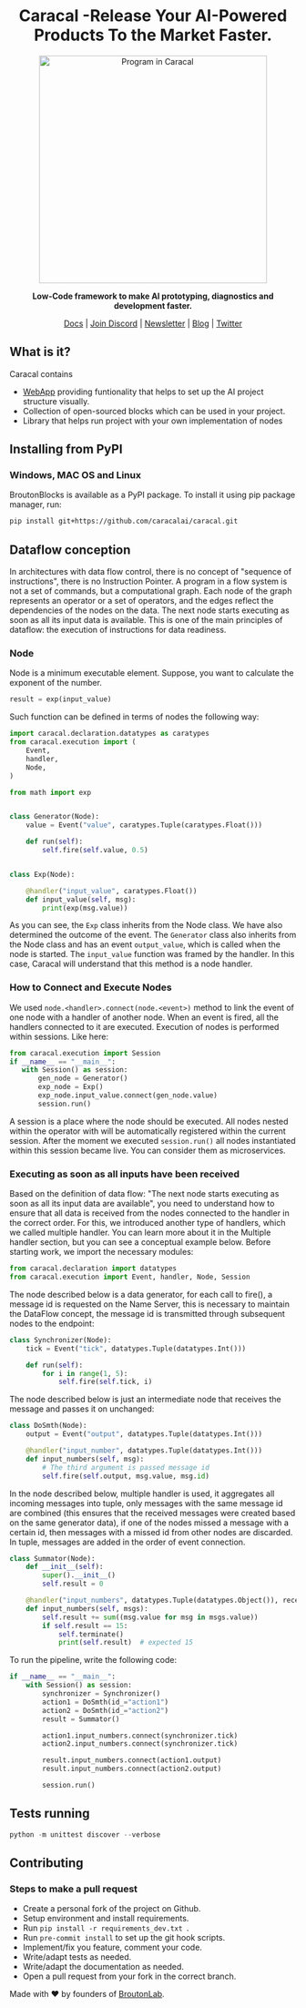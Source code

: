 <h1 align="center">Caracal -Release Your AI-Powered Products To the Market Faster.  </h1>

<p align="center">
<img align="center" src="https://caracal.ai/img/blocks3.35b077cf.png" alt="Program in Caracal" width="400"/>
</p>
<p align="center"><b>Low-Code framework to make AI prototyping, diagnostics and development faster.</b></p>

<p align="center">
  <a href="https://docs.caracal.ai/">Docs</a>
  |
  <a href="">Join Discord</a>
  |
  <a href="">Newsletter</a>
  |
  <a href="">Blog</a>
  |
  <a href="">Twitter</a>
</p>

## What is it?
Caracal contains
 - <a href="https://app.caracal.ai">WebApp</a> providing funtionality that helps to set up the AI project structure visually.
 - Collection of open-sourced blocks which can be used in your project.
 - Library that helps run project with your own implementation of nodes

## Installing from PyPI
### Windows, MAC OS and Linux
BroutonBlocks is available as a PyPI package. To install it using pip package manager, run:
```sh
pip install git+https://github.com/caracalai/caracal.git
```

## Dataflow conception
In architectures with data flow control, there is no concept of "sequence of instructions", there is no Instruction Pointer. A program in a flow system is not a set of commands, but a computational graph. Each node of the graph represents an operator or a set of operators, and the edges reflect the dependencies of the nodes on the data. The next node starts executing as soon as all its input data is available. This is one of the main principles of dataflow: the execution of instructions for data readiness.
### Node
Node is a minimum executable element. Suppose, you want to calculate the exponent of the number.
```python
result = exp(input_value)
```
Such function can be defined in terms of nodes the following way:
```python
import caracal.declaration.datatypes as caratypes
from caracal.execution import (
    Event,
    handler,
    Node,
)

from math import exp


class Generator(Node):
    value = Event("value", caratypes.Tuple(caratypes.Float()))

    def run(self):
        self.fire(self.value, 0.5)


class Exp(Node):

    @handler("input_value", caratypes.Float())
    def input_value(self, msg):
        print(exp(msg.value))
```
As you can see, the ``Exp`` class inherits from the Node class. We have also determined the outcome of the event. The ``Generator`` class also inherits from the Node class and has an event ``output_value``, which is called when the node is started.
The ``input_value`` function was framed by the handler. In this case, Caracal will understand that this method is a node handler.
### How to Сonnect and Execute Nodes

We used ``node.<handler>.connect(node.<event>)`` method to link the event of one node with a handler of another node. When an event is fired, all the handlers connected to it are executed.
 Execution of nodes is performed within sessions. Like here:
 ```python
from caracal.execution import Session
if __name__ == "__main__":
    with Session() as session:
        gen_node = Generator()
        exp_node = Exp()
        exp_node.input_value.connect(gen_node.value)
        session.run()
```
A session is a place where the node should be executed. All nodes nested within the operator with will be automatically registered within the current session.
After the moment we executed ``session.run()`` all nodes instantiated within this session became live. You can consider them as microservices.

### Executing as soon as all inputs have been received
Based on the definition of data flow: "The next node starts executing as soon as all its input data are available", you need to understand how to ensure that all data is received from the nodes connected to the handler in the correct order. For this, we introduced another type of handlers, which we called multiple handler. You can learn more about it in the Multiple handler section, but you can see a conceptual example below.
Before starting work, we import the necessary modules:
```python
from caracal.declaration import datatypes
from caracal.execution import Event, handler, Node, Session
```
The node described below is a data generator, for each call to fire(), a message id is requested on the Name Server, this is necessary to maintain the DataFlow concept, the message id is transmitted through subsequent nodes to the endpoint:
```python
class Synchronizer(Node):
    tick = Event("tick", datatypes.Tuple(datatypes.Int()))

    def run(self):
        for i in range(1, 5):
            self.fire(self.tick, i)
```
The node described below is just an intermediate node that receives the message and passes it on unchanged:
```python
class DoSmth(Node):
    output = Event("output", datatypes.Tuple(datatypes.Int()))

    @handler("input_number", datatypes.Tuple(datatypes.Int()))
    def input_numbers(self, msg):
        # The third argument is passed message id
        self.fire(self.output, msg.value, msg.id)
```
In the node described below, multiple handler is used, it aggregates all incoming messages into tuple, only messages with the same message id are combined (this ensures that the received messages were created based on the same generator data), if one of the nodes missed a message with a certain id, then messages with a missed id from other nodes are discarded. In tuple, messages are added in the order of event connection.
```python
class Summator(Node):
    def __init__(self):
        super().__init__()
        self.result = 0

    @handler("input_numbers", datatypes.Tuple(datatypes.Object()), receives_multiple=True)
    def input_numbers(self, msgs):
        self.result += sum((msg.value for msg in msgs.value))
        if self.result == 15:
            self.terminate()
            print(self.result)  # expected 15
```
To run the pipeline, write the following code:
```python
if __name__ == "__main__":
    with Session() as session:
        synchronizer = Synchronizer()
        action1 = DoSmth(id_="action1")
        action2 = DoSmth(id_="action2")
        result = Summator()

        action1.input_numbers.connect(synchronizer.tick)
        action2.input_numbers.connect(synchronizer.tick)

        result.input_numbers.connect(action1.output)
        result.input_numbers.connect(action2.output)

        session.run()
```
## Tests running

```python
python -m unittest discover --verbose
```

## Contributing
### Steps to make a pull request
- Create a personal fork of the project on Github.
- Setup environment and install requirements.
- Run ```pip install -r requirements_dev.txt ```.
- Run ``` pre-commit install ``` to set up the git hook scripts.
- Implement/fix you feature, comment your code.
- Write/adapt tests as needed.
- Write/adapt the documentation as needed.
- Open a pull request from your fork in the correct branch.



Made with :heart: by founders of <a href="https://broutonlab.com">BroutonLab</a>.
